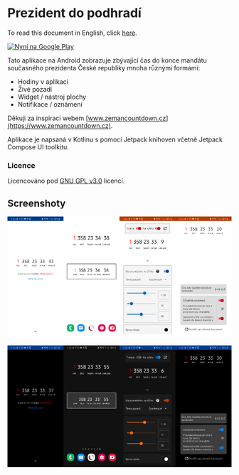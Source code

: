 # Prezident do podhradí

To read this document in English, click [here](README.md).

[<img alt='Nyní na Google Play' height="80px" src='https://play.google.com/intl/en_us/badges/static/images/badges/cs_badge_web_generic.png'/>](https://play.google.com/store/apps/details?id=cz.lastaapps.president.app&utm_source=github&pcampaignid=pcampaignidMKT-Other-global-all-co-prtnr-py-PartBadge-Mar2515-1)

Tato aplikace na Android zobrazuje zbývající čas do konce mandátu současného prezidenta České
republiky mnoha různými formami:

- Hodiny v aplikaci
- Živé pozadí
- Widget / nástroj plochy
- Notifikace / oznámení

Děkuji za inspiraci webem [www.zemancountdown.cz](https://www.zemancountdown.cz).

Aplikace je napsaná v Kotlinu s pomocí Jetpack knihoven včetně Jetpack Compose UI toolkitu.

### Licence

Licencováno pod [GNU GPL v3.0](LICENSE.txt) licencí.

## Screenshoty

<img src="screenshots/cs_light_app.png" width="25%" /><img src="screenshots/cs_light_screen.png" width="25%" /><img src="screenshots/cs_light_wallpaper.png" width="25%" /><img src="screenshots/cs_light_notifications.png" width="25%" />

<img src="screenshots/cs_dark_app.png" width="25%" /><img src="screenshots/cs_dark_screen.png" width="25%" /><img src="screenshots/cs_dark_wallpaper.png" width="25%" /><img src="screenshots/cs_dark_notifications.png" width="25%" />

